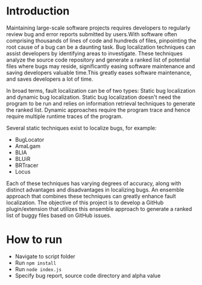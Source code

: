 # Introduction

Maintaining large-scale software projects requires developers to regularly review bug and error reports submitted by users.With software often comprising thousands of lines of code and hundreds of files, pinpointing the root cause of a bug can be a daunting task. Bug localization techniques can assist developers by identifying areas to investigate. These techniques analyze the source code repository and generate a ranked list of potential files where bugs may reside, significantly easing software maintenance and saving developers valuable time.This greatly eases software maintenance, and saves developers a lot of time. 

In broad terms, fault localization can be of two types: Static bug localization and dynamic bug localization. Static bug localization doesn't need the program to be run and relies on information retrieval techniques to generate the ranked list. Dynamic approaches require the program trace and hence require multiple runtime traces of the program. 

Several static techniques exist to localize bugs, for example:

- BugLocator
- AmaLgam
- BLIA
- BLUiR
- BRTracer
- Locus

Each of these techniques has varying degrees of accuracy, along with distinct advantages and disadvantages in localizing bugs. An ensemble approach that combines these techniques can greatly enhance fault localization. The objective of this project is to develop a GitHub plugin/extension that utilizes this ensemble approach to generate a ranked list of buggy files based on GitHub issues.

# How to run

- Navigate to script folder
- Run 
  ```npm install```
- Run
  ```node index.js```
- Specify bug report, source code directory and alpha value